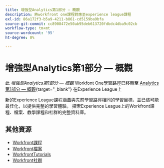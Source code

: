 ```yaml
---
title: 增強型Analytics第1部分 — 概觀
description: 將workfront one課程對應至experience league課程
exl-id: 86a172f3-b5a9-4211-b861-cd5159ba9bfa
source-git-commit: cc8908472e50ab95deb613720fdbdc4dba9c02cb
workflow-type: tm+mt
source-wordcount: '95'
ht-degree: 0%

---
```


# 增強型Analytics第1部分 — 概觀


此 *增強型Analytics第1部分 — 概觀* Workfont One學習路徑已移轉至 [Analytics第1部分 — 概觀](https://experienceleague.adobe.com/?recommended=Workfront-U-1-2022.1.analytics){target="_blank"} 在Experience League上

新的Experience League課程涵蓋與先前學習路徑相同的學習目標，並已儘可能最佳化，以提供完整的學習體驗。  探索Experience League上的Workfront課程、檔案、教學課程和社群的完整資料庫。

## 其他資源

* [Workfront課程](https://experienceleague.adobe.com/?lang=en&amp;Solution=Workfront#courses)
* [Workfront檔案](https://experienceleague.adobe.com/docs/workfront.html)
* [WorkfrontTutorials](https://experienceleague.adobe.com/docs/workfront-learn/tutorials-workfront/home.html)
* [Workfront社群](https://experienceleaguecommunities.adobe.com/t5/workfront/ct-p/workfront)
